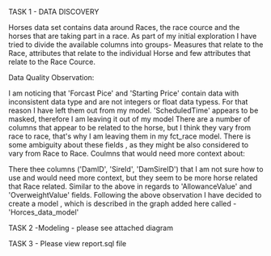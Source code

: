 TASK 1 - DATA DISCOVERY

Horses data set contains data around Races, the race cource and the horses that are taking part in a race. As part of my initial exploration I have tried to divide the available columns into groups- Measures that relate to the Race, attributes that relate to the individual Horse and few attributes that relate to the Race Cource.

Data Quality Observation:

I am noticing that 'Forcast Pice' and 'Starting Price' contain data with inconsistent data type and are not integers or float data typess. For that reason I have left them out from my model.
'ScheduledTime' appears to be masked, therefore I am leaving it out of my model
There are a number of columns that appear to be related to the horse, but I think they vary from race to race, that's why I am leaving them in my fct_race model. There is some ambiguity about these fields , as they might be also considered to vary from Race to Race.
Coulmns that would need more context about:

There thee columns ('DamID', 'SireId', 'DamSireID') that I am not sure how to use and would need more context, but they seem to be more horse related that Race related.
Similar to the above in regards to 'AllowanceValue' and 'OverweightValue' fields.
Following the above observation I have decided to create a model , which is described in the graph added here called - 'Horces_data_model'

TASK 2 -Modeling - please see attached diagram

TASK 3 - Please view report.sql file
